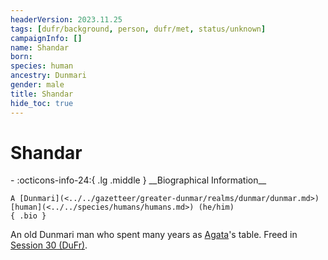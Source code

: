 ```yaml
---
headerVersion: 2023.11.25
tags: [dufr/background, person, dufr/met, status/unknown]
campaignInfo: []
name: Shandar
born:
species: human
ancestry: Dunmari
gender: male
title: Shandar
hide_toc: true
---
```

# Shandar
<div class="grid cards ext-narrow-margin ext-one-column" markdown>
- :octicons-info-24:{ .lg .middle } __Biographical Information__

    A [Dunmari](<../../gazetteer/greater-dunmar/realms/dunmar/dunmar.md>) [human](<../../species/humans/humans.md>) (he/him)  
    { .bio }

</div>


An old Dunmari man who spent many years as [Agata](<../fey/agata.md>)'s table. Freed in [Session 30 (DuFr)](<../../campaigns/dunmari-frontier/session-notes/session-30-dufr.md>).


